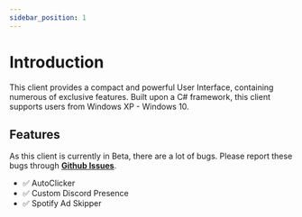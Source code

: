 ```yaml
---
sidebar_position: 1
---
```


# Introduction

This client provides a compact and powerful User Interface, containing numerous of exclusive features. Built upon a C# framework, this client supports users from Windows XP - Windows 10. 

## Features

As this client is currently in Beta, there are a lot of bugs. Please report these bugs through **[Github Issues](https://github.com/JaxonTekk/JasonScriptingUtilities/issues)**.

- ✅ AutoClicker
- ✅ Custom Discord Presence
- ✅ Spotify Ad Skipper